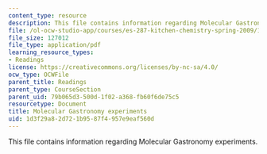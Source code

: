 ```yaml
---
content_type: resource
description: This file contains information regarding Molecular Gastronomy experiments.
file: /ol-ocw-studio-app/courses/es-287-kitchen-chemistry-spring-2009/1d3f29a82d721b9587f4957e9eaf560d_MITES_287S09_read11.pdf
file_size: 127012
file_type: application/pdf
learning_resource_types:
- Readings
license: https://creativecommons.org/licenses/by-nc-sa/4.0/
ocw_type: OCWFile
parent_title: Readings
parent_type: CourseSection
parent_uid: 79b065d3-500d-1f02-a368-fb60f6de75c5
resourcetype: Document
title: Molecular Gastronomy experiments
uid: 1d3f29a8-2d72-1b95-87f4-957e9eaf560d
---
```

This file contains information regarding Molecular Gastronomy experiments.